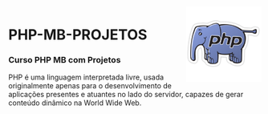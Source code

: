 <img src="php-logo.png" align="right" width="150">

# PHP-MB-PROJETOS

<h3>Curso PHP MB com Projetos</h3>


PHP é uma linguagem interpretada livre, usada originalmente apenas para o desenvolvimento de aplicações presentes e atuantes no lado do servidor, capazes de gerar conteúdo dinâmico na World Wide Web.